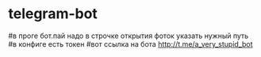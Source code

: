 # telegram-bot
#в проге бот.пай надо в строчке открытия фоток указать нужный путь
#в конфиге есть токен
#вот ссылка на бота http://t.me/a_very_stupid_bot
